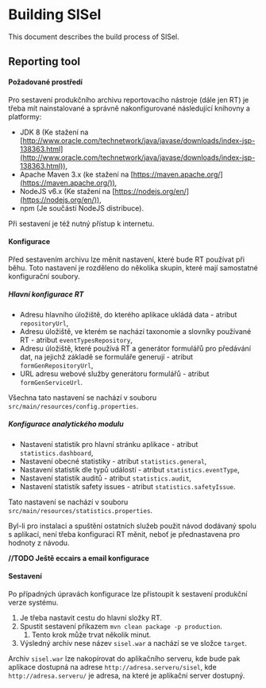 # Building SISel

This document describes the build process of SISel.

## Reporting tool

#### Požadované prostředí

Pro sestavení produkčního archivu reportovacího nástroje (dále jen RT) je třeba mít nainstalované a správně nakonfigurované následující knihovny a platformy:

* JDK 8 (Ke stažení na [http://www.oracle.com/technetwork/java/javase/downloads/index-jsp-138363.html](http://www.oracle.com/technetwork/java/javase/downloads/index-jsp-138363.html)),
* Apache Maven 3.x (ke stažení  na [https://maven.apache.org/](https://maven.apache.org/)),
* NodeJS v6.x (Ke stažení na [https://nodejs.org/en/](https://nodejs.org/en/)),
* npm (Je součástí NodeJS distribuce).

Při sestavení je též nutný přístup k internetu.


#### Konfigurace

Před sestavením archivu lze měnit nastavení, které bude RT používat při běhu. Toto nastavení je rozděleno do několika
skupin, které mají samostatné konfigurační soubory.

##### Hlavní konfigurace RT

* Adresu hlavního úložiště, do kterého aplikace ukládá data - atribut `repositoryUrl`,
* Adresu úložiště, ve kterém se nachází taxonomie a slovníky používané RT - atribut `eventTypesRepository`,
* Adresu úložiště, které používá RT a generátor formulářů pro předávání dat, na jejichž základě se formuláře generují - atribut `formGenRepositoryUrl`,
* URL adresu webové služby generátoru formulářů - atribut `formGenServiceUrl`.

Všechna tato nastavení se nachází v souboru `src/main/resources/config.properties`.

##### Konfigurace analytického modulu

* Nastavení statistik pro hlavní stránku aplikace - atribut `statistics.dashboard`,
* Nastavení obecné statistiky - atribut `statistics.general`,
* Nastavení statistik dle typů událostí - atribut `statistics.eventType`,
* Nastavení statistik auditů - atribut `statistics.audit`,
* Nastavení statistik safety issues - atribut `statistics.safetyIssue`.

Tato nastavení se nachází v souboru `src/main/resources/statistics.properties`.

Byl-li pro instalaci a spuštění ostatních služeb použit návod dodávaný spolu s aplikací, není třeba konfiguraci RT
měnit, neboť je přednastavena pro hodnoty z návodu.

__//TODO Ještě eccairs a email konfigurace__

#### Sestavení

Po případných úpravách konfigurace lze přistoupit k sestavení produkční verze systému.

1. Je třeba nastavit cestu do hlavní složky RT.
2. Spustit sestavení příkazem `mvn clean package -p production`.
    1. Tento krok může trvat několik minut.
4. Výsledný archiv nese název `sisel.war` a nachází se ve složce `target`.

Archiv `sisel.war` lze nakopírovat do aplikačního serveru, kde bude pak aplikace dostupná na adrese `http://adresa.serveru/sisel`, 
kde `http://adresa.serveru/` je adresa, na které je aplikační server dostupný.